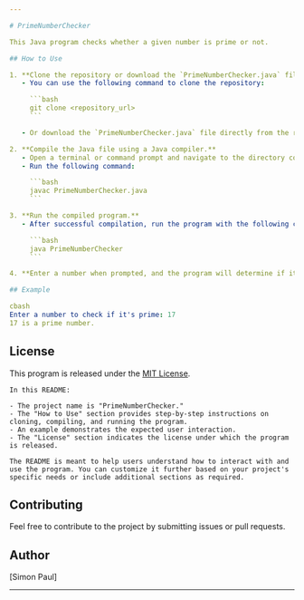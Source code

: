 ```yaml
---

# PrimeNumberChecker

This Java program checks whether a given number is prime or not.

## How to Use

1. **Clone the repository or download the `PrimeNumberChecker.java` file.**
   - You can use the following command to clone the repository:

     ```bash
     git clone <repository_url>
     ```

   - Or download the `PrimeNumberChecker.java` file directly from the repository.

2. **Compile the Java file using a Java compiler.**
   - Open a terminal or command prompt and navigate to the directory containing the `PrimeNumberChecker.java` file.
   - Run the following command:

     ```bash
     javac PrimeNumberChecker.java
     ```

3. **Run the compiled program.**
   - After successful compilation, run the program with the following command:

     ```bash
     java PrimeNumberChecker
     ```

4. **Enter a number when prompted, and the program will determine if it's a prime number or not.**

## Example

cbash
Enter a number to check if it's prime: 17
17 is a prime number.
```

## License

This program is released under the [MIT License](LICENSE).

```vbnet
In this README:

- The project name is "PrimeNumberChecker."
- The "How to Use" section provides step-by-step instructions on cloning, compiling, and running the program.
- An example demonstrates the expected user interaction.
- The "License" section indicates the license under which the program is released.

The README is meant to help users understand how to interact with and use the program. You can customize it further based on your project's specific needs or include additional sections as required.
```

## Contributing

Feel free to contribute to the project by submitting issues or pull requests.

## Author
[Simon Paul]

---
```

